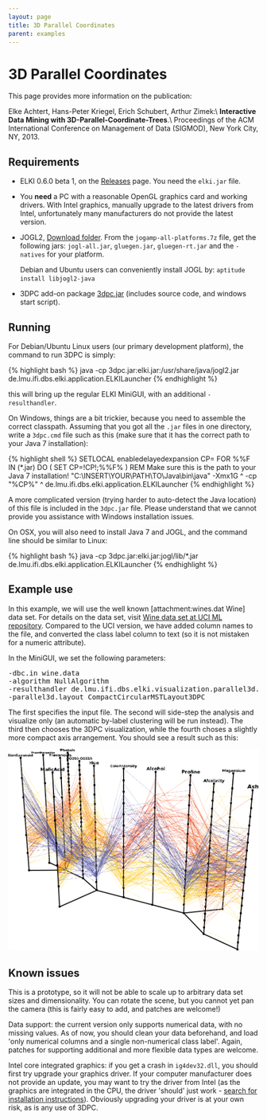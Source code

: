 ```yaml
---
layout: page
title: 3D Parallel Coordinates
parent: examples
---
```

# 3D Parallel Coordinates

This page provides more information on the publication:

 Elke Achtert, Hans-Peter Kriegel, Erich Schubert, Arthur Zimek:\\
 **Interactive Data Mining with 3D-Parallel-Coordinate-Trees**.\\
 Proceedings of the ACM International Conference on Management of Data (SIGMOD), New York City, NY, 2013.  

 
## Requirements

* ELKI 0.6.0 beta 1, on the [Releases](/releases) page. You need the `elki.jar` file.

* You **need** a PC with a reasonable OpenGL graphics card and working drivers. With Intel graphics, manually upgrade to the latest drivers from Intel, unfortunately many manufacturers do not provide the latest version.

* JOGL2, [Download folder](http://jogamp.org/deployment/jogamp-current/archive/). From the `jogamp-all-platforms.7z` file, get the following jars: `jogl-all.jar`, `gluegen.jar`, `gluegen-rt.jar` and the `-natives` for your platform.

  Debian and Ubuntu users can conveniently install JOGL by: `aptitude install libjogl2-java`

* 3DPC add-on package [3dpc.jar](http://elki.dbs.ifi.lmu.de/releases/3dpc-addon-0.6.0~beta1/3dpc.jar) (includes source code, and windows start script).

## Running

For Debian/Ubuntu Linux users (our primary development platform), the command to run 3DPC is simply:

{% highlight bash %}
java -cp 3dpc.jar:elki.jar:/usr/share/java/jogl2.jar \
de.lmu.ifi.dbs.elki.application.ELKILauncher
{% endhighlight %}

this will bring up the regular ELKI MiniGUI, with an additional `-resulthandler`.

On Windows, things are a bit trickier, because you need to assemble the correct classpath.
Assuming that you got all the `.jar` files in one directory, write a `3dpc.cmd` file such as this (make sure that it has the correct path to your Java 7 installation):

{% highlight shell %}
SETLOCAL enabledelayedexpansion
CP=
FOR %%F IN (*.jar) DO (
  SET CP=!CP!;%%F%
)
REM Make sure this is the path to your Java 7 installation!
"C:\INSERT\YOUR\PATH\TO\Java\bin\java" -Xmx1G ^
 -cp "%CP%" ^
 de.lmu.ifi.dbs.elki.application.ELKILauncher
{% endhighlight %}


A more complicated version (trying harder to auto-detect the Java location) of this file is included in the `3dpc.jar` file. Please understand that we cannot provide you assistance with Windows installation issues.

On OSX, you will also need to install Java 7 and JOGL, and the command line should be similar to Linux:

{% highlight bash %}
java -cp 3dpc.jar:elki.jar:jogl/lib/*.jar \
de.lmu.ifi.dbs.elki.application.ELKILauncher
{% endhighlight %}


## Example use

In this example, we will use the well known [attachment:wines.dat Wine] data set. For details on the data set, visit [Wine data set at UCI ML repository](http://archive.ics.uci.edu/ml/datasets/Wine). Compared to the UCI version, we have added column names to the file, and converted the class label column to text (so it is not mistaken for a numeric attribute).

In the MiniGUI, we set the following parameters:

<pre>
-dbc.in wine.data
-algorithm NullAlgorithm
-resulthandler de.lmu.ifi.dbs.elki.visualization.parallel3d.OpenGL3DParallelCoordinates
-parallel3d.layout CompactCircularMSTLayout3DPC
</pre>

The first specifies the input file. The second will side-step the analysis and visualize only (an automatic by-label clustering will be run instead). The third then chooses the 3DPC visualization, while the fourth choses a slightly more compact axis arrangement. You should see a result such as this:

![](wines.png)

## Known issues

This is a prototype, so it will not be able to scale up to arbitrary data set sizes and dimensionality. You can rotate the scene, but you cannot yet pan the camera (this is fairly easy to add, and patches are welcome!)

Data support: the current version only supports numerical data, with no missing values. As of now, you should clean your data beforehand, and load 'only numerical columns and a single non-numerical class label'. Again, patches for supporting additional and more flexible data types are welcome.

Intel core integrated graphics: if you get a crash in `ig4dev32.dll`, you should first try upgrade your graphics driver. If your computer manufacturer does not provide an update, you may want to try the driver from Intel (as the graphics are integrated in the CPU, the driver 'should' just work - [search for installation instructions](https://duckduckgo.com/html?q=forcibly%20upgrade%20intel%20graphics%20driver)). Obviously upgrading your driver is at your own risk, as is any use of 3DPC.
